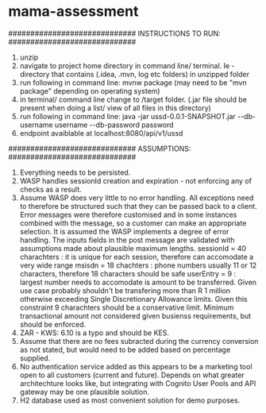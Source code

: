 # mama-assessment

#############################
INSTRUCTIONS TO RUN:
#############################
1. unzip
2. navigate to project home directory in command line/ terminal. Ie - directory that contains (.idea, .mvn, log etc folders) in unzipped folder
3. run following in command line: 
mvnw package        (may need to be "mvn package" depending on operating system)
4. in terminal/ command line change to /target folder. (.jar file should be present when doing a list/ view of all files in this directory)
5. run following in command line:
java -jar ussd-0.0.1-SNAPSHOT.jar --db-username username --db-password password
6. endpoint avaiblable at localhost:8080/api/v1/ussd

#############################
ASSUMPTIONS:
#############################
1. Everything needs to be persisted.
2. WASP handles sessionId creation and expiration - not enforcing any of checks as a result.
3. Assume WASP does very little to no error handling. All exceptions need to therefore be structured such that they can be passed back to a client. Error messages were therefore customised and in some instances combined with the message, so a customer can make an appropriate selection. It is assumed the WASP implements a degree of error handling. The inputs fields in the post message are validated with assumptions made about plausible maximum lengths.
	sessionId = 40 charachters : it is unique for each session, therefore can accomodate a very wide range
	msisdn = 18 chachters : phone numbers usually 11 or 12 characters, therefore 18 characters should be safe
	userEntry = 9 : largest number needs to accomodate is amount to be transferred. Given use case probably shouldn't be transfering more than 
			R 1 million otherwise exceeding Single Discretionary Allowance limits. Given this constraint 9 charachters should be 
			a conservative limit. Minimum transactional amount not considered given busienss requirements, but should be enforced.
4. ZAR - KWS: 6.10 is a typo and should be KES.
5. Assume that there are no fees subracted during the currency conversion as not stated, but would need to be added based on percentage supplied.
6. No authentication service added as this appears to be a marketing tool open to all customers (current and future). Depends on what greater architechture looks like, but integrating with Cognito User Pools and API gateway may be one plausible solution.
7. H2 database used as most convenient solution for demo purposes. 
